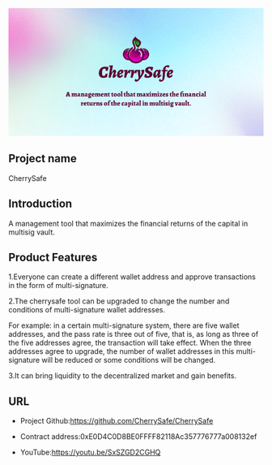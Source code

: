 ![](https://raw.githubusercontent.com/CherrySafe/CherrySafe/main/Photo/CherrySafe.jpg)

## Project name 

CherrySafe

## Introduction

A management tool that maximizes the financial returns of the capital in multisig vault.

## Product Features

1.Everyone can create a different wallet address and approve transactions in the form of multi-signature.  

2.The cherrysafe tool can be upgraded to change the number and conditions of multi-signature wallet addresses.  

For example: in a certain multi-signature system, there are five wallet addresses, and the pass rate is three out of five, that is, as long as three of the five addresses agree, the transaction will take effect. When the three addresses agree to upgrade, the number of wallet addresses in this multi-signature will be reduced or some conditions will be changed.  

3.It can bring liquidity to the decentralized market and gain benefits.  

## URL

- Project Github:https://github.com/CherrySafe/CherrySafe

- Contract address:0xE0D4C0D8BE0FFFF82118Ac357776777a008132ef

- YouTube:https://youtu.be/SxSZGD2CGHQ


